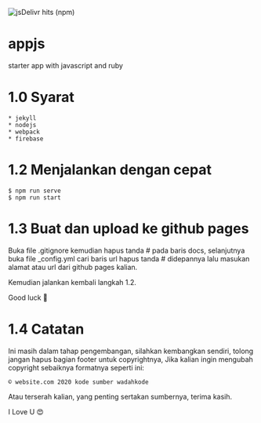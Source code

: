 ![jsDelivr hits (npm)](https://img.shields.io/jsdelivr/npm/hm/wadahkode?style=for-the-badge)

# appjs
starter app with javascript and ruby

# 1.0 Syarat
    * jekyll
    * nodejs
    * webpack
    * firebase
    
# 1.2 Menjalankan dengan cepat
    $ npm run serve
    $ npm run start

# 1.3 Buat dan upload ke github pages
Buka file .gitignore kemudian hapus tanda # pada baris docs,
selanjutnya buka file _config.yml cari baris url hapus tanda # didepannya lalu masukan alamat atau url dari github pages kalian.

Kemudian jalankan kembali langkah 1.2.

Good luck 🙂
    
# 1.4 Catatan
Ini masih dalam tahap pengembangan, silahkan kembangkan sendiri, tolong jangan hapus bagian footer untuk copyrightnya,
Jika kalian ingin mengubah copyright sebaiknya formatnya seperti ini:

    © website.com 2020 kode sumber wadahkode
    
Atau terserah kalian, yang penting sertakan sumbernya, terima kasih.

I Love U 😍